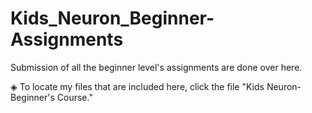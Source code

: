 # Kids_Neuron_Beginner-Assignments
Submission of all the beginner level's assignments are done over here.

◈ To locate my files that are included here, click the file "Kids Neuron-Beginner's Course."
